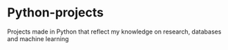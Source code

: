 # Python-projects
Projects made in Python that reflect my knowledge on research, databases and machine learning 
